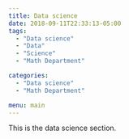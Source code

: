 ```yaml
---
title: Data science
date: 2018-09-11T22:33:13-05:00
tags:
  - "Data science"
  - "Data"
  - "Science"
  - "Math Department"

categories:
  - "Data science"
  - "Math Department"

menu: main
---
```


This is the data science section.
